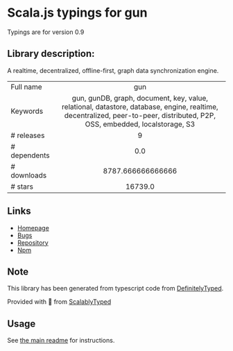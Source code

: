 
# Scala.js typings for gun

Typings are for version 0.9

## Library description:
A realtime, decentralized, offline-first, graph data synchronization engine.

|                    |                 |
| ------------------ | :-------------: |
| Full name          | gun |
| Keywords           | gun, gunDB, graph, document, key, value, relational, datastore, database, engine, realtime, decentralized, peer-to-peer, distributed, P2P, OSS, embedded, localstorage, S3 |
| # releases         | 9 |
| # dependents       | 0.0 |
| # downloads        | 8787.666666666666 |
| # stars            | 16739.0 |

## Links
- [Homepage](https://github.com/amark/gun#readme)
- [Bugs](https://github.com/amark/gun/issues)
- [Repository](https://github.com/amark/gun)
- [Npm](https://www.npmjs.com/package/gun)
    


## Note
This library has been generated from typescript code from [DefinitelyTyped](https://definitelytyped.org).

Provided with :purple_heart: from [ScalablyTyped](https://github.com/oyvindberg/ScalablyTyped)

## Usage
See [the main readme](../../readme.md) for instructions.


